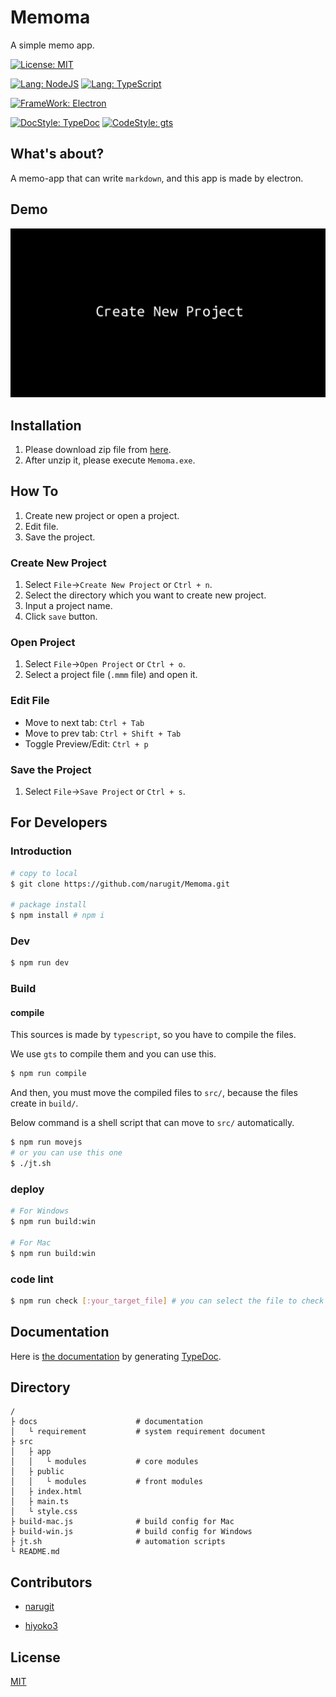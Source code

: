 # Memoma

A simple memo app.

[![License: MIT](https://img.shields.io/badge/License-MIT-teal.svg)](https://opensource.org/licenses/MIT)

[![Lang: NodeJS](https://img.shields.io/badge/Lang-NodeJS_11.x-blue.svg)]()
[![Lang: TypeScript](https://img.shields.io/badge/Lang-TypeScript%203.4.x-blue.svg)]()

[![FrameWork: Electron](https://img.shields.io/badge/FrameWork-Electron_5.x-teal.svg)]()

[![DocStyle: TypeDoc](https://img.shields.io/badge/DocStyle-TypeDoc%200.14.x-blueviolet.svg)]()
[![CodeStyle: gts](https://img.shields.io/badge/CodeStyle-gts%201.x-blueviolet.svg)]()

## What's about?

A memo-app that can write `markdown`, and this app is made by electron.

## Demo
![demo](https://github.com/narugit/Memoma/blob/master/docs/assets/images/demos.gif)

## Installation

1. Please download zip file from [here](https://github.com/narugit/Memoma/releases).
1. After unzip it, please execute `Memoma.exe`.

## How To
1. Create new project or open a project.
1. Edit file.
1. Save the project.

### Create New Project
1. Select `File`->`Create New Project` or `Ctrl + n`.
1. Select the directory which you want to create new project.
1. Input a project name.
1. Click `save` button.

### Open Project
1. Select `File`->`Open Project` or `Ctrl + o`.
1. Select a project file (`.mmm` file) and open it.

### Edit File
- Move to next tab: `Ctrl + Tab`
- Move to prev tab: `Ctrl + Shift + Tab`
- Toggle Preview/Edit: `Ctrl + p`

### Save the Project
1. Select `File`->`Save Project` or `Ctrl + s`.

## For Developers

### Introduction

```bash
# copy to local
$ git clone https://github.com/narugit/Memoma.git

# package install
$ npm install # npm i
```

### Dev

```bash
$ npm run dev
```

### Build

#### compile

This sources is made by `typescript`, so you have to compile the files.

We use `gts` to compile them and you can use this.

```bash
$ npm run compile
```

And then, you must move the compiled files to `src/`, because the files create in `build/`.

Below command is a shell script that can move to `src/` automatically.

```bash
$ npm run movejs
# or you can use this one
$ ./jt.sh
```

### deploy

```bash
# For Windows
$ npm run build:win

# For Mac
$ npm run build:win
```

### code lint

```bash
$ npm run check [:your_target_file] # you can select the file to check statements.
```

## Documentation
Here is [the documentation](https://narugit.github.io/Memoma
) by generating [TypeDoc](https://typedoc.org/).

## Directory

```
/
├ docs                      # documentation
│   └ requirement           # system requirement document
├ src                       
│   ├ app
│   │   └ modules           # core modules
│   ├ public
│   │   └ modules           # front modules
│   ├ index.html
│   ├ main.ts
│   └ style.css
├ build-mac.js              # build config for Mac
├ build-win.js              # build config for Windows
├ jt.sh                     # automation scripts
└ README.md                       
```

## Contributors

- [narugit](https://github.com/narugit)

- [hiyoko3](https://github.com/hiyoko3)

## License

[MIT](https://github.com/narugit/Memoma/blob/master/LICENSE)
